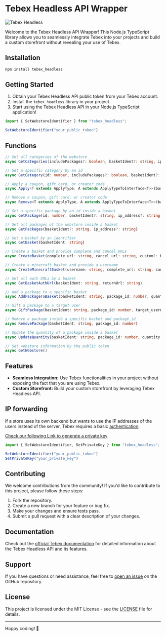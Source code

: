 # Tebex Headless API Wrapper

![Tebex Headless](https://cdn.discordapp.com/attachments/819864517680562198/1179846599543898122/tebex.png?ex=657b44c5&is=6568cfc5&hm=3088d82d0954d66cc0d4436f612011596bfb1583d229abae14a8d655e040ee8f&)

Welcome to the Tebex Headless API Wrapper! This Node.js TypeScript library allows you to seamlessly integrate Tebex into your projects and build a custom storefront without revealing your use of Tebex.

## Installation

```bash
npm install tebex_headless
```

## Getting Started

1. Obtain your Tebex Headless API public token from your Tebex account.
2. Install the `tebex_headless` library in your project.
3. Start using the Tebex Headless API in your Node.js TypeScript application!

```typescript
import { SetWebstoreIdentifier } from "tebex_headless";

SetWebstoreIdentifier("your_public_token")
```

## Functions

```typescript
// Get all categories of the webstore
async GetCategories(includePackages?: boolean, basketIdent?: string, ip_address?: string)

// Get a specific category by an id
async GetCategory(id: number, includePackages?: boolean, basketIdent?: string, ip_address?: string)

// Apply a coupon, gift card, or creator code
async Apply<T extends ApplyType, A extends ApplyTypeToInterface<T>>(basketIdent: string, type: T, body: A)

// Remove a coupon, gift card, or creator code
async Remove<T extends ApplyType, A extends ApplyTypeToInterface<T>>(basketIdent: string, type: T, body: A)

// Get a specific package by an id inside a basket
async GetPackage(id: number, basketIdent?: string, ip_address?: string)

// Get all packages of the webstore inside a basket
async GetPackages(basketIdent?: string, ip_address?: string)

// Get a basket by an identifier
async GetBasket(basketIdent: string)

// Create a basket and provide complete and cancel URLs
async CreateBasket(complete_url: string, cancel_url: string, custom?: KeyValuePair<string, any>, complete_auto_redirect?: boolean, ip_address?: string)

// Create a minecraft basket and provide a username
async CreateMinecraftBasket(username: string, complete_url: string, cancel_url: string, custom?: KeyValuePair<string, any>, complete_auto_redirect?: boolean, ip_address?: string)

// Get all auth URLs by a basket
async GetBasketAuthUrl(basketIdent: string, returnUrl: string)

// Add a package to a specific basket
async AddPackageToBasket(basketIdent: string, package_id: number, quantity: number, type: PackageType)

// Gift a package to a target user
async GiftPackage(basketIdent: string, package_id: number, target_username_id: string)

// Remove a package inside a specific basket and package_id
async RemovePackage(basketIdent: string, package_id: number)

// Update the quantity of a package inside a basket
async UpdateQuantity(basketIdent: string, package_id: number, quantity: number)

// Get webstore information by the public token
async GetWebstore()
```

## Features

- **Seamless Integration:** Use Tebex functionalities in your project without exposing the fact that you are using Tebex.
- **Custom Storefront:** Build your custom storefront by leveraging Tebex Headless API.


## IP forwarding

If a store uses its own backend but wants to use the IP addresses of the users instead of the server, Tebex requires a basic [authentication](https://documenter.getpostman.com/view/10912536/2s9XxvTEmh#intro).

[Check our following Link to generate a private key](https://creator.tebex.io/developers/api-keys)

```typescript
import { SetWebstoreIdentifier, SetPrivateKey } from "tebex_headless";

SetWebstoreIdentifier("your_public_token")
SetPrivateKey("your_private_key")
```

## Contributing

We welcome contributions from the community! If you'd like to contribute to this project, please follow these steps:

1. Fork the repository.
2. Create a new branch for your feature or bug fix.
3. Make your changes and ensure tests pass.
4. Submit a pull request with a clear description of your changes.

## Documentation

Check out the [official Tebex documentation](https://docs.tebex.io/) for detailed information about the Tebex Headless API and its features.

## Support

If you have questions or need assistance, feel free to [open an issue](https://github.com/grp-gg/tebex_headless/issues) on the GitHub repository.

## License

This project is licensed under the MIT License - see the [LICENSE](LICENSE) file for details.

---

Happy coding! 🚀
